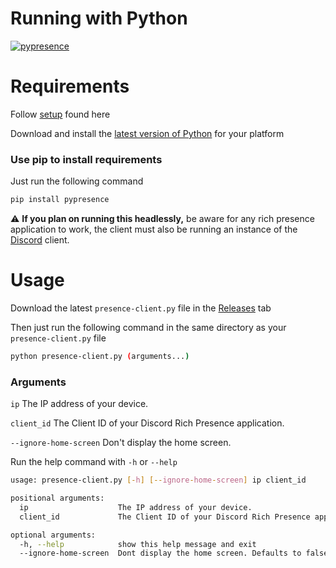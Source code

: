 # Running with Python
[![pypresence](https://img.shields.io/badge/using-pypresence-00bb88.svg?style=for-the-badge&logo=discord&logoWidth=20)](https://github.com/qwertyquerty/pypresence)

# Requirements
Follow [setup](https://github.com/butforme/PresenceClient/blob/master/README.md) found here

Download and install the [latest version of Python](https://www.python.org/downloads/) for your platform
### Use pip to install requirements
Just run the following command
```sh
pip install pypresence
```
:warning: **If you plan on running this headlessly,** be aware for any rich presence application to work, the client must also be running an instance of the [Discord](https://discord.com/download) client.

# Usage
Download the latest ```presence-client.py``` file in the [Releases](https://github.com/Sun-Research-University/PresenceClient/releases) tab

Then just run the following command in the same directory as your ```presence-client.py``` file
```sh
python presence-client.py (arguments...)
```
### Arguments
`ip` The IP address of your device.

`client_id` The Client ID of your Discord Rich Presence application.

`--ignore-home-screen` Don't display the home screen.

Run the help command with `-h` or `--help`

```sh
usage: presence-client.py [-h] [--ignore-home-screen] ip client_id

positional arguments:
  ip                    The IP address of your device.
  client_id             The Client ID of your Discord Rich Presence application.

optional arguments:
  -h, --help            show this help message and exit
  --ignore-home-screen  Dont display the home screen. Defaults to false if missing this flag.
```
